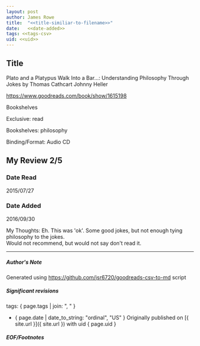 ```yaml
---
layout: post
author: James Rowe
title:  "<<title-similiar-to-filename>>"
date:   <<date-added>>
tags: <<tags-csv>
uid: <<uid>>
---
```


<!-- highly dependent on how you personally use jekyll templates, and how you want this to show up -->

## Title

Plato and a Platypus Walk Into a Bar...: Understanding Philosophy Through Jokes by Thomas Cathcart
Johnny Heller 

https://www.goodreads.com/book/show/1615198

Bookshelves

Exclusive: read

Bookshelves: philosophy

Binding/Format: Audio CD

## My Review 2/5

### Date Read
2015/07/27

### Date Added
2016/09/30

My Thoughts: Eh. This was 'ok'. Some good jokes, but not enough tying philosophy to the jokes.<br/>Would not recommend, but would not say don't read it.

---

##### Author's Note

Generated using https://github.com/jsr6720/goodreads-csv-to-md script

##### Significant revisions

tags: { page.tags | join: ", " } <!-- todo move this somewhere -->

- { page.date | date_to_string: "ordinal", "US" } Originally published on [{ site.url }]({ site.url }) with uid { page.uid }

##### EOF/Footnotes
